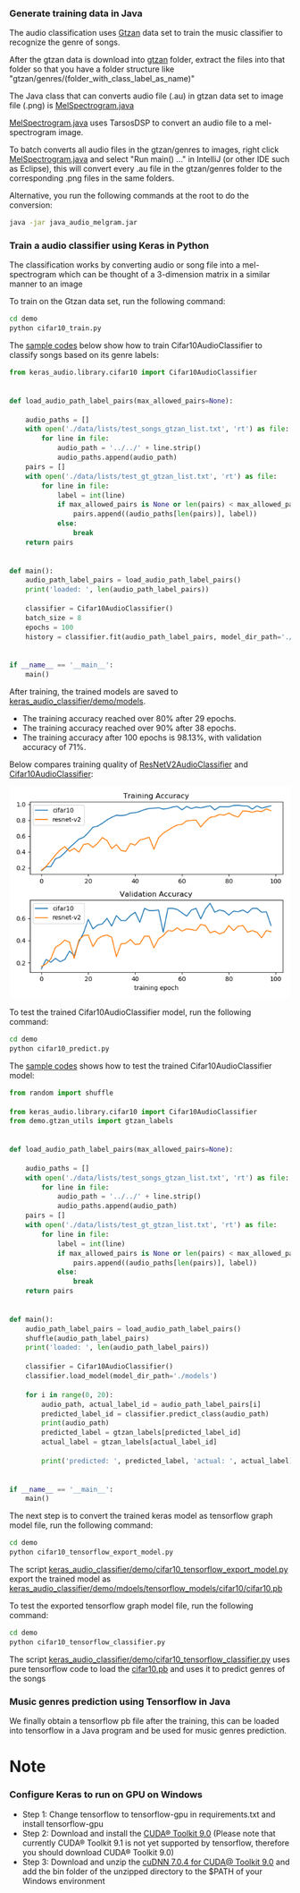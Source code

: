 ### Generate training data in Java

The audio classification uses [Gtzan](http://opihi.cs.uvic.ca/sound/genres.tar.gz) data set to train the
music classifier to recognize the genre of songs. 

After the gtzan data is download into [gtzan](gtzan) folder, extract the files into that folder so that you have a
folder structure like "gtzan/genres/(folder_with_class_label_as_name)"

The Java class that can converts audio file (.au) in gtzan data set to image file (.png) is
 [MelSpectrogram.java](java_audio_melgram/src/main/java/com/github/chen0040/tensorflow/audio/MelSpectrogram.java)
 
[MelSpectrogram.java](java_audio_melgram/src/main/java/com/github/chen0040/tensorflow/audio/MelSpectrogram.java) uses 
TarsosDSP to convert an audio file to a mel-spectrogram image.


To batch converts all audio files in the gtzan/genres to images, right click [MelSpectrogram.java](src/main/java/com/github/chen0040/tensorflow/audio/MelSpectrogram.java)
and select "Run main() ..." in IntelliJ (or other IDE such as Eclipse), this will convert every .au file in 
the gtzan/genres folder to the corresponding .png files in the same folders.

Alternative, you run the following commands at the root to do the conversion:

```bash
java -jar java_audio_melgram.jar
```

### Train a audio classifier using Keras in Python

The classification works by converting audio or song file into a mel-spectrogram which can be thought of
a 3-dimension matrix in a similar manner to an image 

To train on the Gtzan data set, run the following command:

```bash
cd demo
python cifar10_train.py
```

The [sample codes](keras_audio_classifier/demo/cifar10_train.py) below show how to train Cifar10AudioClassifier to classify songs
based on its genre labels:

```python
from keras_audio.library.cifar10 import Cifar10AudioClassifier


def load_audio_path_label_pairs(max_allowed_pairs=None):
    
    audio_paths = []
    with open('./data/lists/test_songs_gtzan_list.txt', 'rt') as file:
        for line in file:
            audio_path = '../../' + line.strip()
            audio_paths.append(audio_path)
    pairs = []
    with open('./data/lists/test_gt_gtzan_list.txt', 'rt') as file:
        for line in file:
            label = int(line)
            if max_allowed_pairs is None or len(pairs) < max_allowed_pairs:
                pairs.append((audio_paths[len(pairs)], label))
            else:
                break
    return pairs


def main():
    audio_path_label_pairs = load_audio_path_label_pairs()
    print('loaded: ', len(audio_path_label_pairs))

    classifier = Cifar10AudioClassifier()
    batch_size = 8
    epochs = 100
    history = classifier.fit(audio_path_label_pairs, model_dir_path='./models', batch_size=batch_size, epochs=epochs)


if __name__ == '__main__':
    main()

```

After training, the trained models are saved to [keras_audio_classifier/demo/models](keras_audio_classifier/demo/models). 

* The training accuracy reached over 80% after 29 epochs.
* The training accuracy reached over 90% after 38 epochs.
* The training accuracy after 100 epochs is 98.13%, with validation accuracy of 71%. 

Below compares training quality of 
[ResNetV2AudioClassifier](keras_audio/library/resnet_v2.py) and [Cifar10AudioClassifier](keras_audio/library/cifar10.py):

![training-comppare](keras_audio_classifier/demo/models/training-history-comparison.png)

To test the trained Cifar10AudioClassifier model, run the following command:

```bash
cd demo
python cifar10_predict.py
```

The [sample codes](keras_audio_classifier/demo/cifar10_predict.py) shows how to test the trained Cifar10AudioClassifier model:

```python
from random import shuffle

from keras_audio.library.cifar10 import Cifar10AudioClassifier
from demo.gtzan_utils import gtzan_labels


def load_audio_path_label_pairs(max_allowed_pairs=None):
    
    audio_paths = []
    with open('./data/lists/test_songs_gtzan_list.txt', 'rt') as file:
        for line in file:
            audio_path = '../../' + line.strip()
            audio_paths.append(audio_path)
    pairs = []
    with open('./data/lists/test_gt_gtzan_list.txt', 'rt') as file:
        for line in file:
            label = int(line)
            if max_allowed_pairs is None or len(pairs) < max_allowed_pairs:
                pairs.append((audio_paths[len(pairs)], label))
            else:
                break
    return pairs


def main():
    audio_path_label_pairs = load_audio_path_label_pairs()
    shuffle(audio_path_label_pairs)
    print('loaded: ', len(audio_path_label_pairs))

    classifier = Cifar10AudioClassifier()
    classifier.load_model(model_dir_path='./models')

    for i in range(0, 20):
        audio_path, actual_label_id = audio_path_label_pairs[i]
        predicted_label_id = classifier.predict_class(audio_path)
        print(audio_path)
        predicted_label = gtzan_labels[predicted_label_id]
        actual_label = gtzan_labels[actual_label_id]
        
        print('predicted: ', predicted_label, 'actual: ', actual_label)


if __name__ == '__main__':
    main()

```

The next step is to convert the trained keras model as tensorflow graph model file, run the following command:

```bash
cd demo
python cifar10_tensorflow_export_model.py
```

The script [keras_audio_classifier/demo/cifar10_tensorflow_export_model.py](keras_audio_classifier/demo/cifar10_tensorflow_export_model.py) export the trained model
as [keras_audio_classifier/demo/mdoels/tensorflow_models/cifar10/cifar10.pb](keras_audio_classifier/demo/models/tensorflow_models/cifar10/cifar10.pb) 

To test the exported tensorflow graph model file, run the following command:

```bash
cd demo
python cifar10_tensorflow_classifier.py
```

The script [keras_audio_classifier/demo/cifar10_tensorflow_classifier.py](keras_audio_classifier/demo/cifar10_tensorflow_classifier.py) uses pure tensorflow code
to load the [cifar10.pb](keras_audio_classifier/demo/models/tensorflow_models/cifar10/cifar10.pb) and uses it to predict genres of the 
songs

### Music genres prediction using Tensorflow in Java

We finally obtain a tensorflow pb file after the training, this can be loaded into tensorflow in a Java program and
be used for music genres prediction.  


# Note 

### Configure Keras to run on GPU on Windows

* Step 1: Change tensorflow to tensorflow-gpu in requirements.txt and install tensorflow-gpu
* Step 2: Download and install the [CUDA® Toolkit 9.0](https://developer.nvidia.com/cuda-90-download-archive) (Please note that
currently CUDA® Toolkit 9.1 is not yet supported by tensorflow, therefore you should download CUDA® Toolkit 9.0)
* Step 3: Download and unzip the [cuDNN 7.0.4 for CUDA@ Toolkit 9.0](https://developer.nvidia.com/cudnn) and add the
bin folder of the unzipped directory to the $PATH of your Windows environment 